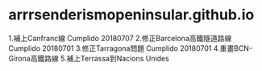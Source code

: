 # arrrsenderismopeninsular.github.io
1.補上Canfranc線 Cumplido 20180707
2.修正Barcelona高鐵隧道路線 Cumplido 20180701
3.修正Tarragona問題 Cumplido 20180701
4.重畫BCN-Girona高鐵路線 
5.補上Terrassa到Nacions Unides
